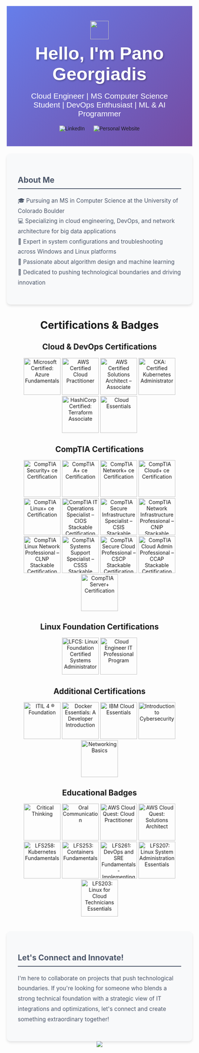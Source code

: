 <div align="center" style="background: linear-gradient(135deg, #667eea 0%, #764ba2 100%); color: white; padding: 40px; font-family: 'Arial', sans-serif;">
  <img src="https://raw.githubusercontent.com/MartinHeinz/MartinHeinz/master/wave.gif" width="50px" style="vertical-align: middle;">
  <h1 style="font-size: 3.5em; margin: 10px 0; text-shadow: 2px 2px 4px rgba(0,0,0,0.3);">Hello, I'm Pano Georgiadis</h1>
  
  <p style="font-size: 1.5em; margin: 20px 0;">Cloud Engineer | MS Computer Science Student | DevOps Enthusiast | ML & AI Programmer</p>
  
  <a href="https://www.linkedin.com/in/p-georgiadis/" target="_blank" style="text-decoration: none; margin: 0 10px;">
    <img src="https://img.shields.io/badge/-LinkedIn-0077B5?style=for-the-badge&logo=linkedin&logoColor=white" alt="LinkedIn">
  </a>
  <a href="https://pgcloud.dev" target="_blank" style="text-decoration: none; margin: 0 10px;">
    <img src="https://img.shields.io/badge/-Personal%20Website-4CAF50?style=for-the-badge&logo=web&logoColor=white" alt="Personal Website">
  </a>
</div>

<div style="background-color: #f8f9fa; padding: 30px; border-radius: 10px; margin-top: 20px; box-shadow: 0 4px 6px rgba(0,0,0,0.1);">
  <h2 style="color: #4a5568; border-bottom: 2px solid #4a5568; padding-bottom: 10px;">About Me</h2>
  <p style="color: #4a5568; line-height: 1.8; font-size: 1.1em;">
    🎓 Pursuing an MS in Computer Science at the University of Colorado Boulder<br>
    💻 Specializing in cloud engineering, DevOps, and network architecture for big data applications<br>
    🔧 Expert in system configurations and troubleshooting across Windows and Linux platforms<br>
    🚀 Passionate about algorithm design and machine learning<br>
    🌟 Dedicated to pushing technological boundaries and driving innovation<br>
  </p>
</div>



<!--START_SECTION:badges-->
<h1 align="center">Certifications & Badges</h1>

<h2 align="center">Cloud & DevOps Certifications</h2>

<p align="center">
  <a href="http://www.credly.com/badges/d330b1a1-77f7-4af9-a56e-40af2c879f0b" target="_blank"><img src="https://images.credly.com/size/110x110/images/be8fcaeb-c769-4858-b567-ffaaa73ce8cf/image.png" alt="Microsoft Certified: Azure Fundamentals" width="100" height="100"></a>
  <a href="http://www.credly.com/badges/8c7eed6e-c9af-4e24-a9b3-b3f41396d03b" target="_blank"><img src="https://images.credly.com/size/110x110/images/00634f82-b07f-4bbd-a6bb-53de397fc3a6/image.png" alt="AWS Certified Cloud Practitioner" width="100" height="100"></a>
  <a href="http://www.credly.com/badges/8d22badf-d4c4-41e8-b7f6-1a6797ef2c7e" target="_blank"><img src="https://images.credly.com/size/110x110/images/0e284c3f-5164-4b21-8660-0d84737941bc/image.png" alt="AWS Certified Solutions Architect – Associate" width="100" height="100"></a>
  <a href="http://www.credly.com/badges/01312f65-ea8d-4d5a-bbd0-37513e5d6d2e" target="_blank"><img src="https://images.credly.com/size/110x110/images/8b8ed108-e77d-4396-ac59-2504583b9d54/cka_from_cncfsite__281_29.png" alt="CKA: Certified Kubernetes Administrator" width="100" height="100"></a>
  <a href="https://www.credly.com/badges/d59182d3-f49e-4d8d-837e-e85e4507cc90" target="_blank"><img src="https://images.credly.com/size/110x110/images/ed4be915-68f8-428a-b332-40ded9084ee5/blob" alt="HashiCorp Certified: Terraform Associate" width="100" height="100"></a>
  <a href="https://www.credly.com/badges/f1908c2e-a67e-4627-837b-e966c0655710" target="_blank"><img src="https://images.credly.com/size/110x110/images/5ee26427-f944-4182-b802-459462184c9a/image.png" alt="Cloud Essentials" width="100" height="100"></a>
</p>

<h2 align="center">CompTIA Certifications</h2>

<p align="center">
  <a href="http://www.credly.com/badges/cc5ce734-5444-419c-9ebc-89cb56d352cd" target="_blank"><img src="https://images.credly.com/size/110x110/images/80d8a06a-c384-42bf-ad36-db81bce5adce/blob" alt="CompTIA Security+ ce Certification" width="100" height="100"></a>
  <a href="http://www.credly.com/badges/9df5f69e-3a20-4313-b1c2-7f0782501f01" target="_blank"><img src="https://images.credly.com/size/110x110/images/f6d62c5d-1e1d-4de6-92ee-8dc8c80b1c7b/blob" alt="CompTIA A+ ce Certification" width="100" height="100"></a>
  <a href="http://www.credly.com/badges/3e26e203-56ab-4f06-9de9-d7c382a98936" target="_blank"><img src="https://images.credly.com/size/110x110/images/c70ba73e-3c8a-46fa-9d60-4a9af94ad662/blob" alt="CompTIA Network+ ce Certification" width="100" height="100"></a>
  <a href="http://www.credly.com/badges/3834146c-4220-4631-817e-50ef45bfcfec" target="_blank"><img src="https://images.credly.com/size/110x110/images/4a1a7339-ce0f-458a-9ee7-620416e68c19/CompTIA_Cloud_2Bce.png" alt="CompTIA Cloud+ ce Certification" width="100" height="100"></a>
  <a href="http://www.credly.com/badges/c762b6ef-03f8-406d-81ac-8cd917b8da18" target="_blank"><img src="https://images.credly.com/size/110x110/images/c8ba8fa6-ab8b-4df7-879f-4ae7b98b2765/blob" alt="CompTIA Linux+ ce Certification" width="100" height="100"></a>
  <a href="http://www.credly.com/badges/a1210664-2101-4c24-98b4-515952b0e10d" target="_blank"><img src="https://images.credly.com/size/110x110/images/7f7657b9-4d1b-4b8d-b5ee-5fdf6d7ccd71/04294_CompTIA_Cert_Badges_Specialist_-_CIOS.png" alt="CompTIA IT Operations Specialist – CIOS Stackable Certification" width="100" height="100"></a>
   <a href="http://www.credly.com/badges/c25beec2-db25-49d4-8f57-eaf079db6d7a" target="_blank"><img src="https://images.credly.com/size/110x110/images/8090280a-311f-425f-a1cd-a32770b5a444/CompTIA_CSIS.png" alt="CompTIA Secure Infrastructure Specialist – CSIS Stackable Certification" width="100" height="100"></a>
   <a href="http://www.credly.com/badges/bf686352-e1f2-4b93-ba05-610de106b88f" target="_blank"><img src="https://images.credly.com/size/110x110/images/f308a5b0-18e3-4e93-ae15-9f27dd0a94cc/CompTIA_CNIP.png" alt="CompTIA Network Infrastructure Professional – CNIP Stackable Certification" width="100" height="100"></a>
   <a href="http://www.credly.com/badges/86e768da-0947-4255-bdcc-4579f6c087a8" target="_blank"><img src="https://images.credly.com/size/110x110/images/d68e17f2-b591-4f2e-ae64-414ba82665f4/CompTIA_CLNP.png" alt="CompTIA Linux Network Professional – CLNP Stackable Certification" width="100" height="100"></a>
   <a href="http://www.credly.com/badges/5076de9f-ed18-4f28-b195-bf2d4c878e2d" target="_blank"><img src="https://images.credly.com/size/110x110/images/802502c7-7b2c-4a96-82b0-e6aa5796e878/CompTIA_CSSS.png" alt="CompTIA Systems Support Specialist – CSSS Stackable Certification" width="100" height="100"></a>
   <a href="http://www.credly.com/badges/6e31c04d-5049-413a-8eb1-11147c8b4ae7" target="_blank"><img src="https://images.credly.com/size/110x110/images/9f54bf46-dc18-408c-a74e-2637facd1856/CompTIA_CSCP.png" alt="CompTIA Secure Cloud Professional – CSCP Stackable Certification" width="100" height="100"></a>
   <a href="http://www.credly.com/badges/53e28659-ecae-4974-b838-d4adc252ef25" target="_blank"><img src="https://images.credly.com/size/110x110/images/18218ce6-e7d4-4479-9500-b7499645b763/CompTIA_CCAP.png" alt="CompTIA Cloud Admin Professional – CCAP Stackable Certification" width="100" height="100"></a>
   <a href="http://www.credly.com/badges/58aea155-f60a-4bb4-bb2b-92294cb891bb" target="_blank"><img src="https://images.credly.com/size/110x110/images/8293972f-573a-4d0b-be14-0bcb65e80b16/blob" alt="CompTIA Server+ Certification" width="100" height="100"></a>  
</p>

<h2 align="center">Linux Foundation Certifications</h2>

<p align="center">
  <a href="http://www.credly.com/badges/2099eaf8-2ff2-4087-97f9-189912dc4c83" target="_blank"><img src="https://images.credly.com/size/110x110/images/1e6611ca-8afe-4ecc-ad4d-305fba52ee7e/1_LFCS-600x600.png" alt="LFCS: Linux Foundation Certified Systems Administrator" width="100" height="100"></a>
  <a href="http://www.credly.com/badges/b67a98a9-0aba-4a27-8123-2666c62712ac" target="_blank"><img src="https://images.credly.com/size/110x110/images/2f33ded4-8e5e-442f-997d-2e804740ceab/image.png" alt="Cloud Engineer IT Professional Program" width="100" height="100"></a>
</p>

<h2 align="center">Additional Certifications</h2>

<p align="center">
  <a href="http://www.credly.com/badges/30aa0ce5-379b-4116-aef0-b97c1cb3f8b4" target="_blank"><img src="https://images.credly.com/size/110x110/images/8b943c4b-c186-4e9f-84aa-004322b76eed/image.png" alt="ITIL 4 ® Foundation" width="100" height="100"></a>
  <a href="http://www.credly.com/badges/888e8250-4ff7-4b34-bfdd-d4b87fa6a0d6" target="_blank"><img src="https://images.credly.com/size/110x110/images/b0c5445a-72a2-46ce-a599-96147e210efb/blob" alt="Docker Essentials: A Developer Introduction" width="100" height="100"></a>
  <a href="http://www.credly.com/badges/dc074bfb-5043-47f1-b0a6-9bf3e45e9373" target="_blank"><img src="https://images.credly.com/size/110x110/images/7d768acf-ce3c-4a05-9778-a5013b1211c9/blob" alt="IBM Cloud Essentials" width="100" height="100"></a>
  <a href="https://www.credly.com/badges/542021b7-8c53-4de9-b705-e21c28d232dc" target="_blank"><img src="https://images.credly.com/size/110x110/images/af8c6b4e-fc31-47c4-8dcb-eb7a2065dc5b/I2CS__1_.png" alt="Introduction to Cybersecurity" width="100" height="100"></a>
    <a href="https://www.credly.com/badges/7b88ac1b-c09c-432a-89f0-7e2c719e0fc6" target="_blank"><img src="https://images.credly.com/size/340x340/images/5bdd6a39-3e03-4444-9510-ecff80c9ce79/image.png" alt="Networking Basics" width="100" height="100"></a>
</p>

<h2 align="center">Educational Badges</h2>

<p align="center">
    <a href="https://www.credly.com/badges/02f7f655-e723-4c38-895a-9ca6fb1ac389" target="_blank"><img src="https://images.credly.com/size/110x110/images/046e11f4-07c3-4479-b2a2-a13e04647cdb/image.png" alt="Critical Thinking" width="100" height="100"></a>
    <a href="https://www.credly.com/badges/322635d0-42b6-43bf-8262-1fdd5bbecd2f" target="_blank"><img src="https://images.credly.com/size/110x110/images/8c692c43-3fe8-4b98-a343-676ae91276bd/image.png" alt="Oral Communication" width="100" height="100"></a>
    <a href="http://www.credly.com/badges/2a7592d1-fa37-40f7-8092-bad3eb7bee62" target="_blank"><img src="https://images.credly.com/size/110x110/images/2784d0d8-327c-406f-971e-9f0e15097003/image.png" alt="AWS Cloud Quest: Cloud Practitioner" width="100" height="100"></a>
    <a href="http://www.credly.com/badges/99197eca-19f0-419c-8af2-756f7407800e" target="_blank"><img src="https://images.credly.com/size/110x110/images/9e9e7ef7-384f-4636-8743-1b89a68fb46b/image.png" alt="AWS Cloud Quest: Solutions Architect" width="100" height="100"></a>
    <a href="http://www.credly.com/badges/6de9327b-f3c6-4454-b0b2-52c1c6d45a2e" target="_blank"><img src="https://images.credly.com/size/110x110/images/123746a7-fbbe-4fdd-9c0c-f0254e53292a/blob" alt="LFS258: Kubernetes Fundamentals" width="100" height="100"></a>
    <a href="http://www.credly.com/badges/e208e512-25f5-4ad3-ab06-e3dd3d3800b7" target="_blank"><img src="https://images.credly.com/size/110x110/images/cb10be8e-09e5-4f0b-bc8b-baa69e804588/blob" alt="LFS253: Containers Fundamentals" width="100" height="100"></a>
    <a href="http://www.credly.com/badges/216fec68-c5f1-450d-ae7b-906d9288b21d" target="_blank"><img src="https://images.credly.com/size/340x340/images/77796674-2a4e-4a35-823e-9e55e7ee159e/blob" alt="LFS261: DevOps and SRE Fundamentals - Implementing Continuous Delivery" width="100" height="100"></a>
    <a href="http://www.credly.com/badges/3ab51c73-191f-484b-bbde-1ade83ca3940" target="_blank"><img src="https://images.credly.com/size/340x340/images/b9a64860-cb15-42fe-9c9b-99114021473a/blob" alt="LFS207: Linux System Administration Essentials" width="100" height="100"></a>
    <a href="http://www.credly.com/badges/7e8e7c80-4d67-4631-9bb5-27c648d1776e" target="_blank"><img src="https://images.credly.com/images/8a050055-1c59-40ef-b810-a3139ede6b63/blob" alt="LFS203: Linux for Cloud Technicians Essentials" width="100" height="100"></a>
</p>

<!--END_SECTION:badges-->

 <div style="background-color: #f8f9fa; padding: 30px; border-radius: 10px; margin-top: 40px; box-shadow: 0 4px 6px rgba(0,0,0,0.1);">
  <h2 style="color: #4a5568; border-bottom: 2px solid #4a5568; padding-bottom: 10px;">Let's Connect and Innovate!</h2>
  <p style="color: #4a5568; line-height: 1.8; font-size: 1.1em;">
    I'm here to collaborate on projects that push technological boundaries. If you're looking for someone who blends a strong technical foundation with a strategic view of IT integrations and optimizations, let's connect and create something extraordinary together!
  </p>
</div>
<div align="center">
  <img src="https://readme-typing-svg.herokuapp.com?color=00FF00&lines=Wake+up,...;The+Matrix+has+you...;Follow+the+white+rabbit.;Knock,+knock,+visitor." />
</div>
